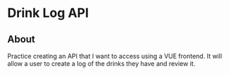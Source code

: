 # Drink Log API

## About
Practice creating an API that I want to access using a VUE frontend.
It will allow a user to create a log of the drinks they have and review it.
